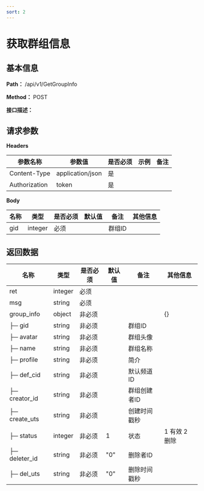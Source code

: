 ```yaml
---
sort: 2
---
```


# 获取群组信息

## 基本信息

**Path：** /api/v1/GetGroupInfo

**Method：** POST

**接口描述：**


## 请求参数
**Headers**

| 参数名称          | 参数值              | 是否必须 | 示例 | 备注 |
|---------------|------------------|------|----|----|
| Content-Type  | application/json | 是    |    |    |
| Authorization | token            | 是    |    |    |

**Body**

| 名称  | 类型      | 是否必须 | 默认值 | 备注   | 其他信息 |
|-----|---------|------|-----|------|------|
| gid | integer | 必须   |     | 群组ID |      |

## 返回数据

| 名称            | 类型      | 是否必须 | 默认值 | 备注     | 其他信息      |
|---------------|---------|------|-----|--------|-----------|
| ret           | integer | 必须   |     |        |           |
| msg           | string  | 必须   |     |        |           |
| group_info    | object  | 非必须  |     |        | {}        |
| ├─ gid        | string  | 非必须  |     | 群组ID   |           |
| ├─ avatar     | string  | 非必须  |     | 群组头像   |           |
| ├─ name       | string  | 非必须  |     | 群组名称   |           |
| ├─ profile    | string  | 非必须  |     | 简介     |           |
| ├─ def_cid    | string  | 非必须  |     | 默认频道ID |           |
| ├─ creator_id | string  | 非必须  |     | 群组创建者ID |           |
| ├─ create_uts | string  | 非必须  |     | 创建时间戳秒  |           |
| ├─ status     | integer | 非必须  | 1   | 状态     | 1 有效 2 删除 |
| ├─ deleter_id | string  | 非必须  | "0" | 删除者ID |           |
| ├─ del_uts    | string  | 非必须  | "0" | 删除时间戳秒  |           |